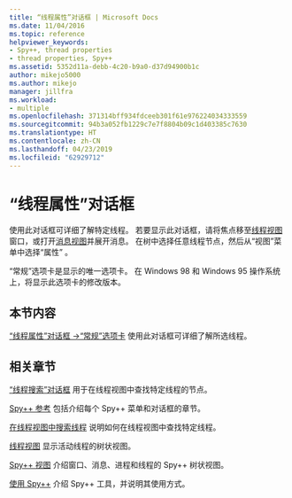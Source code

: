 ```yaml
---
title: “线程属性”对话框 | Microsoft Docs
ms.date: 11/04/2016
ms.topic: reference
helpviewer_keywords:
- Spy++, thread properties
- thread properties, Spy++
ms.assetid: 5352d11a-debb-4c20-b9a0-d37d94900b1c
author: mikejo5000
ms.author: mikejo
manager: jillfra
ms.workload:
- multiple
ms.openlocfilehash: 371314bff934fdceeb301f61e976224034333559
ms.sourcegitcommit: 94b3a052fb1229c7e7f8804b09c1d403385c7630
ms.translationtype: HT
ms.contentlocale: zh-CN
ms.lasthandoff: 04/23/2019
ms.locfileid: "62929712"
---
```

# <a name="thread-properties-dialog-box"></a>“线程属性”对话框
使用此对话框可详细了解特定线程。 若要显示此对话框，请将焦点移至[线程视图](../debugger/threads-view.md)窗口，或打开[消息视图](../debugger/messages-view.md)并展开消息。 在树中选择任意线程节点，然后从“视图”菜单中选择“属性” 。

 “常规”选项卡是显示的唯一选项卡。 在 Windows 98 和 Windows 95 操作系统上，将显示此选项卡的修改版本。

## <a name="in-this-section"></a>本节内容
 [“线程属性”对话框 ->“常规”选项卡](../debugger/general-tab-thread-properties-dialog-box.md) 使用此对话框可详细了解所选线程。

## <a name="related-sections"></a>相关章节
 [“线程搜索”对话框](../debugger/thread-search-dialog-box.md) 用于在线程视图中查找特定线程的节点。

 [Spy++ 参考](../debugger/spy-increment-reference.md) 包括介绍每个 Spy++ 菜单和对话框的章节。

 [在线程视图中搜索线程](../debugger/how-to-search-for-a-thread-in-threads-view.md) 说明如何在线程视图中查找特定线程。

 [线程视图](../debugger/threads-view.md) 显示活动线程的树状视图。

 [Spy++ 视图](../debugger/spy-increment-views.md) 介绍窗口、消息、进程和线程的 Spy++ 树状视图。

 [使用 Spy++](../debugger/using-spy-increment.md) 介绍 Spy++ 工具，并说明其使用方式。